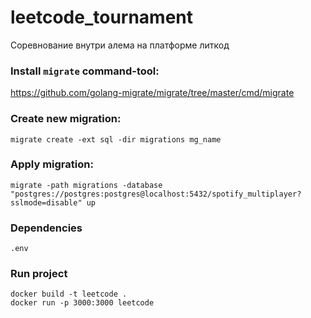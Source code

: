# leetcode_tournament
Соревнование внутри алема на платформе литкод

### Install `migrate` command-tool:
https://github.com/golang-migrate/migrate/tree/master/cmd/migrate

### Create new migration:
```
migrate create -ext sql -dir migrations mg_name
```

### Apply migration:
```
migrate -path migrations -database "postgres://postgres:postgres@localhost:5432/spotify_multiplayer?sslmode=disable" up
```


### Dependencies 
```azure
.env
```

### Run project
```
docker build -t leetcode .
docker run -p 3000:3000 leetcode
```